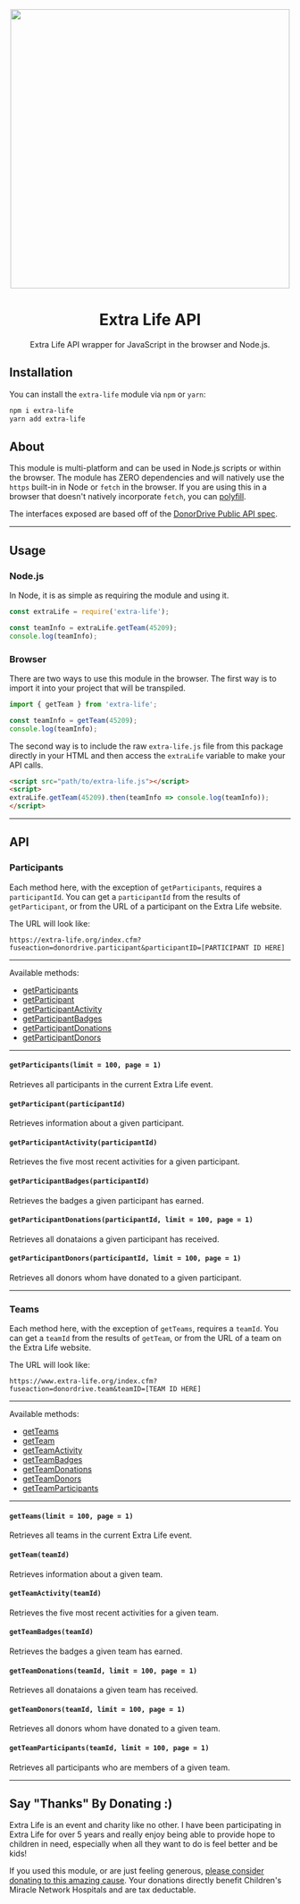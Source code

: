 <div align="center">
  <img width="500" src="https://assets.donordrive.com/themes/extralife/img/logo.svg">
  <h1>Extra Life API</h1>
  <p>Extra Life API wrapper for JavaScript in the browser and Node.js.</p>
</div>

## Installation

You can install the `extra-life` module via `npm` or `yarn`:

```bash
npm i extra-life
yarn add extra-life
```

## About

This module is multi-platform and can be used in Node.js scripts or within the browser. The
module has ZERO dependencies and will natively use the `https` built-in in Node or `fetch`
in the browser. If you are using this in a browser that doesn't natively incorporate `fetch`,
you can [polyfill](https://github.com/github/fetch).

The interfaces exposed are based off of the
[DonorDrive Public API spec](https://github.com/DonorDrive/PublicAPI).

---

## Usage

### Node.js

In Node, it is as simple as requiring the module and using it.

```js
const extraLife = require('extra-life');

const teamInfo = extraLife.getTeam(45209);
console.log(teamInfo);
```

### Browser

There are two ways to use this module in the browser. The first way is to import it into your
project that will be transpiled.

```js
import { getTeam } from 'extra-life';

const teamInfo = getTeam(45209);
console.log(teamInfo);
```

The second way is to include the raw `extra-life.js` file from this package directly in your HTML
and then access the `extraLife` variable to make your API calls.

```html
<script src="path/to/extra-life.js"></script>
<script>
extraLife.getTeam(45209).then(teamInfo => console.log(teamInfo));
</script>
```

---

## API

### Participants

Each method here, with the exception of `getParticipants`, requires a `participantId`. You can
get a `participantId` from the results of `getParticipant`, or from the URL of a participant
on the Extra Life website.

The URL will look like:

`https://extra-life.org/index.cfm?fuseaction=donordrive.participant&participantID=[PARTICIPANT ID HERE]`

---

Available methods:

- [getParticipants](#getParticipants)
- [getParticipant](#getParticipant)
- [getParticipantActivity](#getParticipantActivity)
- [getParticipantBadges](#getParticipantBadges)
- [getParticipantDonations](#getParticipantDonations)
- [getParticipantDonors](#getParticipantDonors)

---

#### `getParticipants(limit = 100, page = 1)`

Retrieves all participants in the current Extra Life event.

#### `getParticipant(participantId)`

Retrieves information about a given participant.

#### `getParticipantActivity(participantId)`

Retrieves the five most recent activities for a given participant.

#### `getParticipantBadges(participantId)`

Retrieves the badges a given participant has earned.

#### `getParticipantDonations(participantId, limit = 100, page = 1)`

Retrieves all donataions a given participant has received.

#### `getParticipantDonors(participantId, limit = 100, page = 1)`

Retrieves all donors whom have donated to a given participant.

---

### Teams

Each method here, with the exception of `getTeams`, requires a `teamId`. You can get a
`teamId` from the results of `getTeam`, or from the URL of a team on the Extra Life
website.

The URL will look like:

`https://www.extra-life.org/index.cfm?fuseaction=donordrive.team&teamID=[TEAM ID HERE]`

---

Available methods:

- [getTeams](#getTeams)
- [getTeam](#getTeam)
- [getTeamActivity](#getTeamActivity)
- [getTeamBadges](#getTeamBadges)
- [getTeamDonations](#getTeamDonations)
- [getTeamDonors](#getTeamDonors)
- [getTeamParticipants](#getTeamParticipants)

---

#### `getTeams(limit = 100, page = 1)`

Retrieves all teams in the current Extra Life event.

#### `getTeam(teamId)`

Retrieves information about a given team.

#### `getTeamActivity(teamId)`

Retrieves the five most recent activities for a given team.

#### `getTeamBadges(teamId)`

Retrieves the badges a given team has earned.

#### `getTeamDonations(teamId, limit = 100, page = 1)`

Retrieves all donataions a given team has received.

#### `getTeamDonors(teamId, limit = 100, page = 1)`

Retrieves all donors whom have donated to a given team.

#### `getTeamParticipants(teamId, limit = 100, page = 1)`

Retrieves all participants who are members of a given team.

---

## Say "Thanks" By Donating :)

Extra Life is an event and charity like no other. I have been participating in Extra Life for
over 5 years and really enjoy being able to provide hope to children in need, especially when
all they want to do is feel better and be kids!

If you used this module, or are just feeling generous, [please consider donating to this
amazing cause](https://www.extra-life.org/participant/goyney). Your donations directly
benefit Children's Miracle Network Hospitals and are tax deductable.